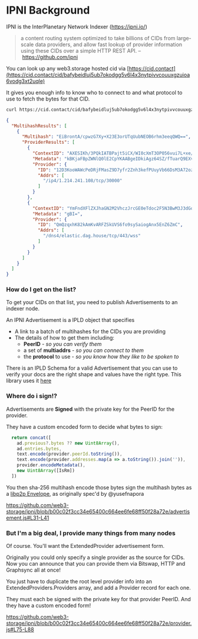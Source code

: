 # IPNI Background

IPNI is the InterPlanetary Network Indexer (https://ipni.io/)

> a content routing system optimized to take billions of CIDs from large-scale data providers, and allow fast lookup of provider information using these CIDs over a simple HTTP REST API.
> – https://github.com/ipni

You can look up any web3.storage hosted cid via [https://cid.contact](https://cid.contact/cid/bafybeidluj5ub7okodgg5v6l4x3nytpivvcouuxgzuioa6vodg3xt2uqle)

It gives you enough info to know who to connect to and what protocol to use to fetch the bytes for that CID.

```sh
curl https://cid.contact/cid/bafybeidluj5ub7okodgg5v6l4x3nytpivvcouuxgzuioa6vodg3xt2uqle | jq
```

```json
{
  "MultihashResults": [
    {
      "Multihash": "EiBrontA/cpwzG7Xy+X23E3orUTqUubNEOB6rhm3eeqQWQ==",
      "ProviderResults": [
        {
          "ContextID": "AXESIKh/3PQkIATBPajt5iCX/WI0cXmT3OP056vui7L+xe/R",
          "Metadata": "kBKjaFBpZWNlQ0lE2CpYKAABgeIDkiAgz64SZ/fTuarQ9EXvlGt9gtLxS+1fV7ehz13mGD0W2xJsVmVyaWZpZWREZWFs9W1GYXN0UmV0cmlldmFs9Q==",
          "Provider": {
            "ID": "12D3KooWAWcPeDRjFMasZ9D7yfr2Znh3kefPUuyVb66DsM3A72oz",
            "Addrs": [
              "/ip4/1.214.241.108/tcp/30000"
            ]
          }
        },
        {
          "ContextID": "YmFndXFlZXJhaGN2M2VhczJrcGE0eTdoc2F5N3BwM3J3dGoyc3R5dnltb3Z6bXBjdnFpeTNpcGZyMzN3cQ==",
          "Metadata": "gBI=",
          "Provider": {
            "ID": "QmQzqxhK82kAmKvARFZSkUVS6fo9sySaiogAnx5EnZ6ZmC",
            "Addrs": [
              "/dns4/elastic.dag.house/tcp/443/wss"
            ]
          }
        }
      ]
    }
  ]
}
```

### How do I get on the list?

To get your CIDs on that list, you need to publish Advertisements to an indexer node.

An IPNI Advertisement is a IPLD object that specifies

- A link to a batch of multihashes for the CIDs you are providing
- The details of how to get them including:
  - **PeerID** - _so you can verify them_
  - a set of **multiaddrs** - _so you can connect to them_
  - the **protocol** to use - _so you know how they like to be spoken to_

There is an IPLD Schema for a valid Advertisement that you can use to verify your docs are the right shape and values have the right type. This library uses it [here](https://github.com/web3-storage/ipni/blob/b00c02f3cc34e65400c664ee6fe68ff50f28a72e/test/advertisement.test.js#L11-L12)

### Where do i sign!?

Advertisements are **Signed** with the private key for the PeerID for the provider.

They have a custom encoded form to decide what bytes to sign:
```js
  return concat([
    ad.previous?.bytes ?? new Uint8Array(),
    ad.entries.bytes,
    text.encode(provider.peerId.toString()),
    text.encode(provider.addresses.map(a => a.toString()).join('')),
    provider.encodeMetadata(),
    new Uint8Array([IsRm])
  ])
```

You then sha-256 multihash encode those bytes sign the multihash bytes as a [libp2p Envelope](https://github.com/libp2p/specs/pull/217), as originally spec'd by @yusefnapora

https://github.com/web3-storage/ipni/blob/b00c02f3cc34e65400c664ee6fe68ff50f28a72e/advertisement.js#L31-L41


### But I'm a big deal, I provide many things from many nodes

Of course. You'll want the ExtendedProvider advertisement form.

Originally you could only specify a single provider as the source for CIDs. Now you can announce that you can provide them via Bitswap, HTTP and Graphsync all at once!

You just have to duplicate the root level provider info into an ExtendedProviders.Providers array, and add a Provider record for each one.

They must each be signed with the private key for that provider PeerID. And they have a custom encoded form!

https://github.com/web3-storage/ipni/blob/b00c02f3cc34e65400c664ee6fe68ff50f28a72e/provider.js#L75-L88